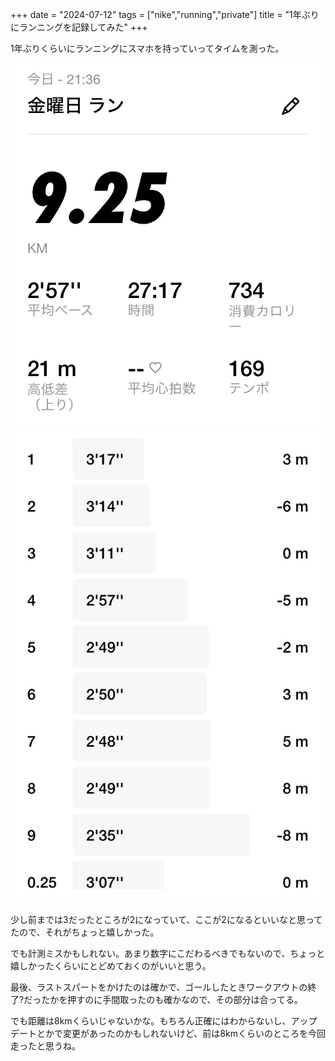+++
date = "2024-07-12"
tags = ["nike","running","private"]
title = "1年ぶりにランニングを記録してみた"
+++

1年ぶりくらいにランニングにスマホを持っていってタイムを測った。

![](https://raw.githubusercontent.com/syui/img/master/other/nike_running_20240712_0001.jpg)
![](https://raw.githubusercontent.com/syui/img/master/other/nike_running_20240712_0002.jpg)

少し前までは3だったところが2になっていて、ここが2になるといいなと思ってたので、それがちょっと嬉しかった。

でも計測ミスかもしれない。あまり数字にこだわるべきでもないので、ちょっと嬉しかったくらいにとどめておくのがいいと思う。

最後、ラストスパートをかけたのは確かで、ゴールしたときワークアウトの終了?だったかを押すのに手間取ったのも確かなので、その部分は合ってる。

でも距離は8kmくらいじゃないかな。もちろん正確にはわからないし、アップデートとかで変更があったのかもしれないけど、前は8kmくらいのところを今回走ったと思うね。

